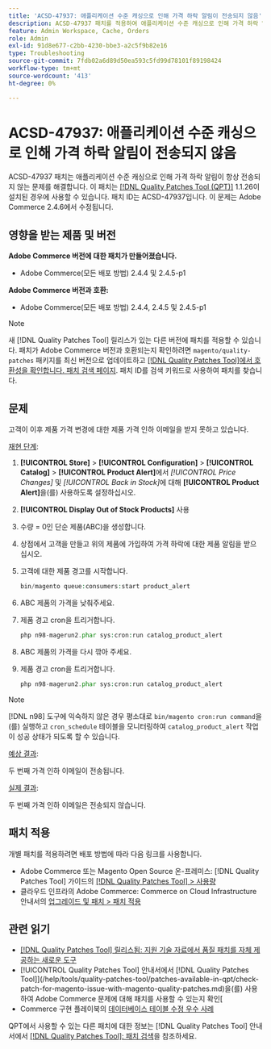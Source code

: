 ```yaml
---
title: 'ACSD-47937: 애플리케이션 수준 캐싱으로 인해 가격 하락 알림이 전송되지 않음'
description: ACSD-47937 패치를 적용하여 애플리케이션 수준 캐싱으로 인해 가격 하락 알림이 항상 전송되지 않는 Adobe Commerce 문제를 해결합니다.
feature: Admin Workspace, Cache, Orders
role: Admin
exl-id: 91d8e677-c2bb-4230-bbe3-a2c5f9b82e16
type: Troubleshooting
source-git-commit: 7fdb02a6d89d50ea593c5fd99d78101f89198424
workflow-type: tm+mt
source-wordcount: '413'
ht-degree: 0%

---
```


# ACSD-47937: 애플리케이션 수준 캐싱으로 인해 가격 하락 알림이 전송되지 않음

ACSD-47937 패치는 애플리케이션 수준 캐싱으로 인해 가격 하락 알림이 항상 전송되지 않는 문제를 해결합니다. 이 패치는 [[!DNL Quality Patches Tool (QPT)]](https://experienceleague.adobe.com/en/docs/commerce-operations/tools/quality-patches-tool/quality-patches-tool-to-self-serve-quality-patches) 1.1.26이 설치된 경우에 사용할 수 있습니다. 패치 ID는 ACSD-47937입니다. 이 문제는 Adobe Commerce 2.4.6에서 수정됩니다.

## 영향을 받는 제품 및 버전

**Adobe Commerce 버전에 대한 패치가 만들어졌습니다.**

* Adobe Commerce(모든 배포 방법) 2.4.4 및 2.4.5-p1

**Adobe Commerce 버전과 호환:**

* Adobe Commerce(모든 배포 방법) 2.4.4, 2.4.5 및 2.4.5-p1

>[!NOTE]
>
>새 [!DNL Quality Patches Tool] 릴리스가 있는 다른 버전에 패치를 적용할 수 있습니다. 패치가 Adobe Commerce 버전과 호환되는지 확인하려면 `magento/quality-patches` 패키지를 최신 버전으로 업데이트하고 [[!DNL Quality Patches Tool]에서 호환성을 확인합니다. 패치 검색 페이지](https://experienceleague.adobe.com/tools/commerce-quality-patches/index.html). 패치 ID를 검색 키워드로 사용하여 패치를 찾습니다.

## 문제

고객이 이후 제품 가격 변경에 대한 제품 가격 인하 이메일을 받지 못하고 있습니다.

<u>재현 단계</u>:

1. **[!UICONTROL Store]** > **[!UICONTROL Configuration]** > **[!UICONTROL Catalog]** > **[!UICONTROL Product Alert]**&#x200B;에서 *[!UICONTROL Price Changes]* 및 *[!UICONTROL Back in Stock]*&#x200B;에 대해 **[!UICONTROL Product Alert]**&#x200B;을(를) 사용하도록 설정하십시오.
1. **[!UICONTROL Display Out of Stock Products]** 사용
1. 수량 = 0인 단순 제품(ABC)을 생성합니다.
1. 상점에서 고객을 만들고 위의 제품에 가입하여 가격 하락에 대한 제품 알림을 받으십시오.
1. 고객에 대한 제품 경고를 시작합니다.

   ```PHP
   bin/magento queue:consumers:start product_alert
   ```

1. ABC 제품의 가격을 낮춰주세요.
1. 제품 경고 cron을 트리거합니다.

   ```PHP
   php n98-magerun2.phar sys:cron:run catalog_product_alert
   ```

1. ABC 제품의 가격을 다시 깎아 주세요.
1. 제품 경고 cron을 트리거합니다.

   ```PHP
   php n98-magerun2.phar sys:cron:run catalog_product_alert
   ```

>[!NOTE]
>
>[!DNL n98] 도구에 익숙하지 않은 경우 평소대로 `bin/magento cron:run command`을(를) 실행하고 `cron_schedule` 테이블을 모니터링하여 `catalog_product_alert` 작업이 성공 상태가 되도록 할 수 있습니다.

<u>예상 결과</u>:

두 번째 가격 인하 이메일이 전송됩니다.

<u>실제 결과</u>:

두 번째 가격 인하 이메일은 전송되지 않습니다.

## 패치 적용

개별 패치를 적용하려면 배포 방법에 따라 다음 링크를 사용합니다.

* Adobe Commerce 또는 Magento Open Source 온-프레미스: [!DNL Quality Patches Tool] 가이드의 [[!DNL Quality Patches Tool] > 사용량](/help/tools/quality-patches-tool/usage.md)
* 클라우드 인프라의 Adobe Commerce: Commerce on Cloud Infrastructure 안내서의 [업그레이드 및 패치 > 패치 적용](https://experienceleague.adobe.com/docs/commerce-cloud-service/user-guide/develop/upgrade/apply-patches.html)

## 관련 읽기

* [[!DNL Quality Patches Tool] 릴리스됨: 지원 기술 자료에서 품질 패치를 자체 제공하는 새로운 도구](https://experienceleague.adobe.com/en/docs/commerce-operations/tools/quality-patches-tool/quality-patches-tool-to-self-serve-quality-patches)
* [!UICONTROL Quality Patches Tool] 안내서에서  [!DNL Quality Patches Tool]](/help/tools/quality-patches-tool/patches-available-in-qpt/check-patch-for-magento-issue-with-magento-quality-patches.md)을(를) 사용하여 Adobe Commerce 문제에 대해 패치를 사용할 수 있는지 확인[
* Commerce 구현 플레이북의 [데이터베이스 테이블 수정 우수 사례](https://experienceleague.adobe.com/en/docs/commerce-operations/implementation-playbook/best-practices/development/modifying-core-and-third-party-tables#why-adobe-recommends-avoiding-modifications)


QPT에서 사용할 수 있는 다른 패치에 대한 정보는 [!DNL Quality Patches Tool] 안내서에서 [[!DNL Quality Patches Tool]: 패치 검색](https://experienceleague.adobe.com/tools/commerce-quality-patches/index.html)을 참조하세요.
